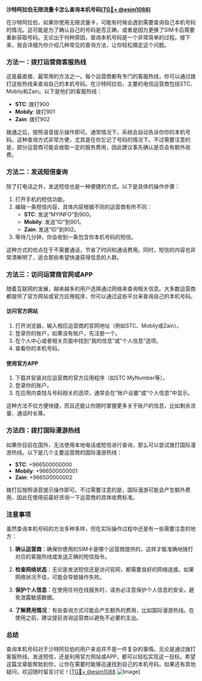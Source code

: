 **沙特阿拉伯无限流量卡怎么查询本机号码[[TG💪+ @esim1088](https://t.me/s/esim1088)]**

在沙特阿拉伯，如果你使用无限流量卡，可能有时候会遇到需要查询自己本机号码的情况。这可能是为了确认自己的号码是否正确，或者是因为更换了SIM卡后需要重新获取号码。无论出于何种原因，查询本机号码是一个非常简单的过程。接下来，我会详细为你介绍几种常见的查询方法，让你轻松搞定这个问题。

### 方法一：拨打运营商客服热线

这是最直接、最常用的方法之一。每个运营商都有专门的客服热线，你可以通过拨打这些热线来查询自己的本机号码。在沙特阿拉伯，主要的电信运营商包括STC、Mobily和Zain。以下是他们的客服热线：

- **STC**: 拨打900
- **Mobily**: 拨打901
- **Zain**: 拨打902

拨通之后，按照语音提示操作即可。通常情况下，系统会自动告诉你你的本机号码。这种查询方式非常方便，尤其是在你忘记了号码的情况下。不过需要注意的是，部分运营商可能会收取一定的服务费用，因此建议事先确认是否会有额外收费。

### 方法二：发送短信查询

除了打电话之外，发送短信也是一种便捷的方式。以下是具体的操作步骤：

1. 打开手机的短信功能。
2. 编辑一条短信内容，具体内容根据不同的运营商有所不同：
   - **STC**: 发送“MYINFO”到900。
   - **Mobily**: 发送“ID”到901。
   - **Zain**: 发送“ID”到902。
3. 等待几分钟，你会收到一条包含你本机号码的短信。

这种方式的优点在于不需要通话，节省了时间和通话费用。同时，短信的内容也非常清晰明了，适合那些希望快速获得信息的人群。

### 方法三：访问运营商官网或APP

随着互联网的发展，越来越多的用户选择通过网络来查询相关信息。大多数运营商都提供了官方网站或官方应用程序，你可以通过这些平台来查询自己的本机号码。

#### 访问官方网站
1. 打开浏览器，输入相应运营商的官网地址（例如STC、Mobily或Zain）。
2. 登录你的账户，如果没有账户，先注册一个。
3. 在个人中心或者相关页面中找到“我的信息”或“个人信息”选项。
4. 查看你的本机号码。

#### 使用官方APP
1. 下载并安装对应运营商的官方应用程序（如STC MyNumber等）。
2. 登录你的账户。
3. 在应用内查找与号码相关的选项，通常会在“账户设置”或“个人信息”中显示。

这种方法不仅方便快捷，而且还能让你随时掌握更多关于账户的信息，比如剩余流量、通话时长等。

### 方法四：拨打国际漫游热线

如果你目前在国外，无法使用本地电话或短信进行查询，那么可以尝试拨打国际漫游热线。以下是几个主要运营商的国际漫游热线：

- **STC**: +966500000000
- **Mobily**: +966500000001
- **Zain**: +966500000002

拨打后按照语音提示操作即可。不过需要注意的是，国际漫游可能会产生额外费用，因此在使用前最好咨询一下运营商的具体收费标准。

### 注意事项

虽然查询本机号码的方法多种多样，但在实际操作过程中还是有一些需要注意的地方：

1. **确认运营商**：确保你使用的SIM卡是哪个运营商提供的，这样才能准确地拨打对应的客服热线或发送正确的短信指令。
   
2. **检查网络状态**：无论是发送短信还是访问官网，都需要良好的网络连接。如果网络状况不佳，可能会导致操作失败。

3. **保护个人信息**：在使用任何在线服务时，请务必注意保护个人信息的安全，避免泄露敏感数据。

4. **了解费用情况**：有些查询方式可能会产生额外的费用，比如国际漫游热线。在使用之前，建议提前咨询运营商以避免不必要的支出。

### 总结

查询本机号码对于沙特阿拉伯的用户来说并不是一件复杂的事情。无论是通过拨打客服热线、发送短信，还是利用官方网站或APP，都可以轻松实现这一目标。希望这篇文章能帮助到你，让你在需要时能够迅速找到自己的本机号码。如果还有其他疑问，欢迎随时留言讨论！[[TG💪+ @esim1088](https://t.me/s/esim1088) ![Image](https://i.postimg.cc/4NQfJmqS/Snipaste-2025-05-13-00-14-12.png)]